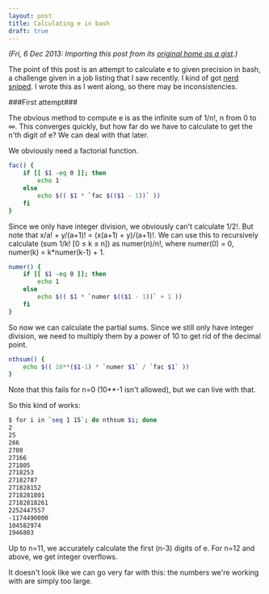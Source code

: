 ```yaml
---
layout: post
title: Calculating e in bash
draft: true
---
```

*(Fri, 6 Dec 2013: Importing this post from its [original home as a gist](https://gist.github.com/ChickenProp/2942612).)*

The point of this post is an attempt to calculate e to given precision in bash, a challenge given in a job listing that I saw recently. I kind of got [nerd sniped](http://xkcd.com/356/). I wrote this as I went along, so there may be inconsistencies.

###First attempt###

The obvious method to compute e is as the infinite sum of 1/n!, n from 0 to ∞. This converges quickly, but how far do we have to calculate to get the n'th digit of e? We can deal with that later.

We obviously need a factorial function.

```sh
fac() {
    if [[ $1 -eq 0 ]]; then
        echo 1
    else
        echo $(( $1 * `fac $(($1 - 1))` ))
    fi
}
```

Since we only have integer division, we obviously can't calculate 1/2!. But note that x/a! + y/(a+1)! = (x(a+1) + y)/(a+1)!. We can use this to recursively calculate (sum 1/k! \[0 ≤ k ≤ n\]) as numer(n)/n!, where numer(0) = 0, numer(k) = k\*numer(k-1) + 1.


```sh
numer() {
    if [[ $1 -eq 0 ]]; then
        echo 1
    else
        echo $(( $1 * `numer $(($1 - 1))` + 1 ))
    fi
}
```

So now we can calculate the partial sums. Since we still only have integer division, we need to multiply them by a power of 10 to get rid of the decimal point.

```sh
nthsum() {
    echo $(( 10**($1-1) * `numer $1` / `fac $1` ))
}
```

Note that this fails for n=0 (10**-1 isn't allowed), but we can live with that.

So this kind of works:

```sh
$ for i in `seq 1 15`; do nthsum $i; done
2
25
266
2708
27166
271805
2718253
27182787
271828152
2718281801
27182818261
2252447557
-1174490000
104582974
1946803
```

Up to n=11, we accurately calculate the first (n-3) digits of e. For n=12 and above, we get integer overflows.

It doesn't look like we can go very far with this: the numbers we're working with are simply too large.
